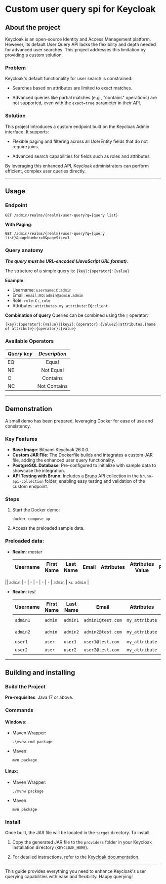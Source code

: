 # Custom user query spi for Keycloak

## About the project
Keycloak is an open-source Identity and Access Management platform. However, its default User Query API lacks the flexibility and depth needed for advanced user searches. This project addresses this limitation by providing a custom solution.

### Problem

Keycloak's default functionality for user search is constrained:

- Searches based on attributes are limited to exact matches.

- Advanced queries like partial matches (e.g., "contains" operations) are not supported, even with the `exact=true` parameter in their API.

### Solution

This project introduces a custom endpoint built on the Keycloak Admin interface. It supports:

- Flexible paging and filtering across all UserEntity fields that do not require joins.

- Advanced search capabilities for fields such as roles and attributes.

By leveraging this enhanced API, Keycloak administrators can perform efficient, complex user queries directly.

---

## Usage
### Endpoint

`GET /admin/realms/{realm}/user-query?q={query list}`

 **With Paging**:

`GET /admin/realms/{realm}/user-query?q={query list}&pageNumber=0&pageSize=1`

### Query anatomy
***The query must be URL-encoded (JavaScript URL format).***

The structure of a simple query is: `{key}:{operator}:{value}`

 **Example**:
* Username: `username:C:admin`
* Email: `email:EQ:admin@admin.admin`
* Role: `role:C:_role`
* Attributes: `attributes.my_attribute:EQ:client`

 **Combination of query**
Queries can be combined using the `|` operator:

`{key}:{operator}:{value}|{key2}:{operator}:{value2}|attributes.{name of attribute}:{operator}:{value}`

### Available Operators

| ***Query key*** | ***Description*** |
|:----------------|:-----------------:|
| EQ              |       Equal       |
| NE              |     Not Equal     |
| C               |     Contains      |
| NC              |   Not Contains    |

---

## Demonstration

A small demo has been prepared, leveraging Docker for ease of use and consistency.

### Key Features
- **Base Image**: Bitnami Keycloak 26.0.0.
- **Custom JAR File**: The Dockerfile builds and integrates a custom JAR file, adding the enhanced user query functionality.
- **PostgreSQL Database**: Pre-configured to initialize with sample data to showcase the integration.
- **API Testing with Bruno**: Includes a [Bruno](https://www.usebruno.com/) API collection in the `bruno-api-collection` folder, enabling easy testing and validation of the custom endpoint.

### Steps
1. Start the Docker demo:

    `docker compose up`
2. Access the preloaded sample data.

### Preloaded data:
- **Realm**: _master_

  | **Username** | **First Name** | **Last Name** | **Email** | **Attributes** | **Attributes Value** | **Password** | **Roles**  |
  |--------------|----------------|---------------|-----------|----------------|----------------------|--------------|------------|
 || `admin`      | -              | -             | -         | -              | -                    | `admin`      | `kc admin` |

- **Realm**: _test_

    | Username | **First Name** | **Last Name** | **Email**         | **Attributes** | **Attributes Value** | **Password** | **Roles**                 |
    |----------|----------------|---------------|-------------------|----------------|----------------------|--------------|---------------------------|
    | `admin1` | `admin`        | `admin1`      | `admin1@test.com` | `my_attribute` | `admin,client`       | -            | `[admin_role, user_role]` |
    | `admin2` | `admin`        | `admin2`      | `admin2@test.com` | `my_attribute` | `admin,client`       | -            | `[admin_role, user_role]` | 
    | `user1`  | `user`         | `user1`       | `user1@test.com`  | `my_attribute` | `client`             | -            | `[user_role]`             |
    | `user2`  | `user`         | `user2`       | `user2@test.com`  | `my_attribute` | `client`             | -            | `[user_role]`             |

---

## Building and installing

### Build the Project
**Pre-requisites**: Java 17 or above.

### Commands
#### Windows:
- Maven Wrapper:
  
    `.\mvnw.cmd package`

- Maven:

  `mvn package`
  
#### Linux:
- Maven Wrapper:

  `./mvnw package`
- Maven:

  `mvn package`
  
### Install
Once built, the JAR file will be located in the `target` directory. To install:

1. Copy the generated JAR file to the `providers` folder in your Keycloak installation directory (`KEYCLOAK_HOME`).

2. For detailed instructions, refer to the [Keycloak documentation.](https://www.keycloak.org/server/configuration-provider)

---

This guide provides everything you need to enhance Keycloak's user querying capabilities with ease and flexibility. Happy querying!
